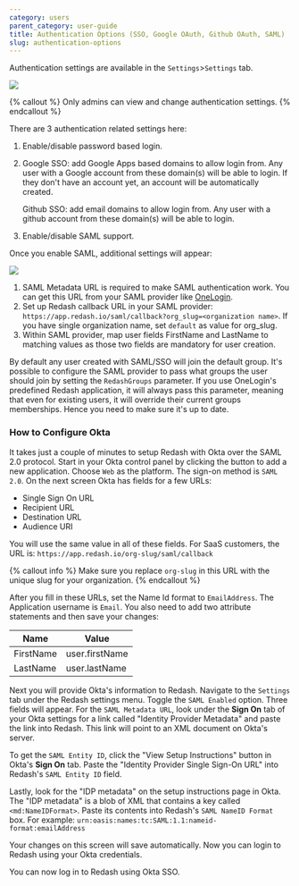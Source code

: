 ```yaml
---
category: users
parent_category: user-guide
title: Authentication Options (SSO, Google OAuth, Github OAuth, SAML)
slug: authentication-options
---
```


Authentication settings are available in the `Settings`>`Settings` tab.

![](/assets/images/docs/gitbook/authentication-options.png)

{% callout %}
Only admins can view and change authentication settings.
{% endcallout %}

There are 3 authentication related settings here:

1. Enable/disable password based login.
2. Google SSO: add Google Apps based domains to allow login from. Any user with a Google account from these domain(s) will be able to login. If they don't have an account yet, an account will be automatically created.
   
   Github SSO: add email domains to allow login from. Any user with a github account from these domain(s) will be able to login.
3. Enable/disable SAML support.

Once you enable SAML, additional settings will appear:

![](/assets/images/docs/gitbook/saml-details.png)

1. SAML Metadata URL is required to make SAML authentication work. You can get this URL from your SAML provider like [OneLogin](https://www.onelogin.com/connector/redash).
2. Set up Redash callback URL in your SAML provider: `https://app.redash.io/saml/callback?org_slug=<organization name>`. If you have single organization name, set `default` as value for org_slug.
3. Within SAML provider, map user fields FirstName and LastName to matching values as those two fields are mandatory for user creation.

By default any user created with SAML/SSO will join the default group. It's possible to configure the SAML provider to pass what groups the user should join by setting the `RedashGroups` parameter. If you use OneLogin's predefined Redash application, it will always pass this parameter, meaning that even for existing users, it will override their current groups memberships. Hence you need to make sure it's up to date.

### How to Configure Okta

It takes just a couple of minutes to setup Redash with Okta over the SAML 2.0 protocol. Start in your Okta control panel by clicking the button to add a new application. Choose `Web` as the platform. The sign-on method is `SAML 2.0`. On the next screen Okta has fields for a few URLs:

+ Single Sign On URL
+ Recipient URL
+ Destination URL
+ Audience URI

You will use the same value in all of these fields. For SaaS customers, the URL is: `https://app.redash.io/org-slug/saml/callback`

{% callout info %}
Make sure you replace `org-slug` in this URL with the unique slug for your organization.
{% endcallout %}

After you fill in these URLs, set the Name Id format to `EmailAddress`. The Application username is `Email`. You also need to add two attribute statements and then save your changes:

|    Name |     Value    |
|---------|--------------|
|FirstName|user.firstName|
|LastName |user.lastName |

Next you will provide Okta's information to Redash. Navigate to the `Settings` tab under the Redash settings menu. Toggle the `SAML Enabled` option. Three fields will appear. For the `SAML Metadata URL`, look under the **Sign On** tab of your Okta settings for a link called "Identity Provider Metadata" and paste the link into Redash. This link will point to an XML document on Okta's server.

To get the `SAML Entity ID`, click the "View Setup Instructions" button in Okta's **Sign On** tab. Paste the "Identity Provider Single Sign-On URL" into Redash's `SAML Entity ID` field.  

Lastly, look for the "IDP metadata" on the setup instructions page in Okta. The "IDP metadata" is a blob of XML that contains a key called `<md:NameIDFormat>`. Paste its contents into Redash's `SAML NameID Format` box. For example: `urn:oasis:names:tc:SAML:1.1:nameid-format:emailAddress`

Your changes on this screen will save automatically. Now you can login to Redash using your Okta credentials.

You can now log in to Redash using Okta SSO.
